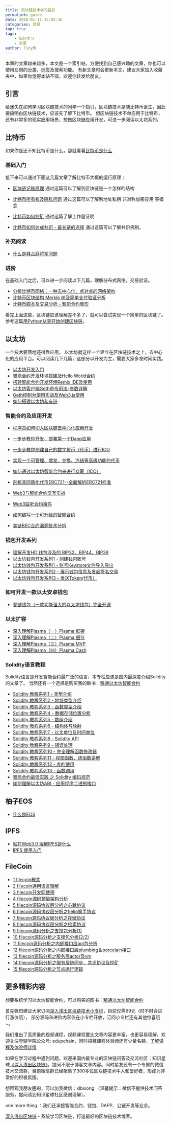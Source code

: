 ```yaml
---
title: 区块链技术学习指引
permalink: guide
date: 2018-01-11 15:03:36
categories: 目录
top: true
tags:
    - 如何学习
    - 目录
author: Tiny熊
---
```


本章的文章越来越多，本文是一个索引帖，方便找到自己感兴趣的文章，你也可以使用左侧的[分类](https://learnblockchain.cn/categories/)、[标签](https://learnblockchain.cn/tags/)及搜索功能。
有新文章时会更新本文，建议大家加入收藏夹中，如果你觉得本站不错，欢迎你转发给朋友。

<!-- more -->
## 引言
给迷失在如何学习区块链技术的同学一个指引，区块链技术是随比特币诞生，因此要搞明白区块链技术，应该先了解下比特币。
但区块链技术不单应用于比特币，还有非常多的现实应用场景，想做区块链应用开发，可进一步阅读以太坊系列。


## 比特币
如果你是还不知比特币是什么，那就看看[比特币是什么](https://learnblockchain.cn/2017/10/23/whatisbitcoin/)
### 基础入门
接下来可以通过下面这几篇文章了解比特币大概的运行原理：

* [区块链记账原理](https://learnblockchain.cn/2017/10/25/whatbc/)
   通过这篇可以了解到区块链是一个怎样的结构

* [比特币所有权及隐私问题](https://learnblockchain.cn/2017/11/02/bitcoin-own/)
   通过这篇可以了解到地址私钥 非对称加密应用 等概念

* [比特币如何挖矿](https://learnblockchain.cn/2017/11/04/bitcoin-pow/)
   通过这篇了解工作量证明

* [比特币如何达成共识 - 最长链的选择](https://learnblockchain.cn/2017/12/07/bitcoin-sonsensus/)
   通过这篇可以了解共识机制。

### 补充阅读
* [什么是拜占庭将军问题](https://learnblockchain.cn/2018/02/05/bitcoin-byzantine/)

### 进阶
在基础入门之后，可以进一步阅读以下几篇，理解分布式网络，交易验证。

* [分析比特币网络：一种去中心化、点对点的网络架构](https://learnblockchain.cn/2017/11/07/bitcoin-p2p/)
* [比特币区块结构 Merkle 树及简单支付验证分析](https://learnblockchain.cn/2017/11/10/bitcoin-script/)
* [比特币脚本及交易分析 - 智能合约雏形](https://xiaozhuanlan.com/topic/1402935768)

看完上面这些，区块链应该理解差不多了，就可以尝试实现一个简单的区块链了。参考这篇[用Python从零开始创建区块链](https://learnblockchain.cn/2017/10/27/build_blockchain_by_python/)。

## 以太坊
一个技术要落地还得靠应用， 以太坊就这样一个建立在区块链技术之上，去中心化的应用平台。可以阅读几下几篇，这部分以开发为主，需要大家多发时间实践。

* [以太坊开发入门](https://learnblockchain.cn/2017/11/20/whatiseth/)
* [智能合约开发环境搭建及Hello World合约](https://learnblockchain.cn/2017/11/24/init-env/)
* [搭建智能合约开发环境Remix IDE及使用](https://learnblockchain.cn/2018/06/07/remix-ide/)
* [以太坊客户端Geth命令用法-参数详解](https://learnblockchain.cn/2017/11/29/geth_cmd_options)
* [Geth控制台使用实战及Web3.js使用](https://learnblockchain.cn/2017/12/01/geth_cmd_short/)
* [如何搭建以太坊私有链](https://learnblockchain.cn/2018/03/18/create_private_blockchain/)

### 智能合约及应用开发
* [程序员如何切入区块链去中心化应用开发](https://learnblockchain.cn/2018/08/31/devDapp/#more)
* [一步步教你开发、部署第一个Dapp应用](https://learnblockchain.cn/2018/01/12/first-dapp/)
* [一步步教你创建自己的数字货币（代币）进行ICO](https://learnblockchain.cn/2018/01/12/create_token/)
* [实现一个可管理、增发、兑换、冻结等高级功能的代币](https://learnblockchain.cn/2018/01/27/create-token2/)
* [如何通过以太坊智能合约来进行众筹（ICO）](https://learnblockchain.cn/2018/02/28/ico-crowdsale/)
* [剖析非同质化代币ERC721--全面解析ERC721标准](https://learnblockchain.cn/2018/03/23/token-erc721/)
* [Web3与智能合约交互实战](https://learnblockchain.cn/2018/04/15/web3-html/)
* [Web3监听合约事件](https://learnblockchain.cn/2018/05/09/solidity-event/)

* [如何编写一个可升级的智能合约](https://learnblockchain.cn/2018/03/15/contract-upgrade/)
* [美链BEC合约漏洞技术分析](https://learnblockchain.cn/2018/04/25/bec-overflow/)

### 钱包开发系列
* [理解开发HD 钱包涉及的 BIP32、BIP44、BIP39](https://learnblockchain.cn/2018/09/28/hdwallet/)
* [以太坊钱包开发系列1 - 创建钱包账号](https://learnblockchain.cn/2018/10/25/eth-web-wallet_1/)
* [以太坊钱包开发系列1 - 账号Keystore文件导入导出](https://learnblockchain.cn/2018/10/25/eth-web-wallet_2/)
* [以太坊钱包开发系列2 - 展示钱包信息及发起签名交易](https://learnblockchain.cn/2018/10/26/eth-web-wallet_3/)
* [以太坊钱包开发系列3 - 发送Token(代币）](https://learnblockchain.cn/2018/10/26/eth-web-wallet_4/)

### 如可开发一款以太安卓钱包

* [登链钱包（一款功能强大的以太坊钱包）完全开源](https://learnblockchain.cn/2019/03/07/wallet-annouce/)


### 以太扩容

* [深入理解Plasma（一）Plasma 框架](https://learnblockchain.cn/2018/10/20/plasma-framework/)
* [深入理解Plasma（二）Plasma 细节](https://learnblockchain.cn/2018/10/24/plasma-in-detail/)
* [深入理解Plasma（三）Plasma MVP](https://learnblockchain.cn/2018/11/03/plasma-mvp/)
* [深入理解Plasma（四）Plasma Cash](https://learnblockchain.cn/2018/11/16/plasma-cash/)

### Solidity语言教程
Solidity语言是开发智能合约最广泛的语言，本专栏应该是国内最深度介绍Solidity的文章了。
当然还有一个选择是购买我的新书：[精通以太坊智能合约](http://www.upchain.pro/book.html)


* [Solidity 教程系列1 - 类型介绍](https://learnblockchain.cn/2017/12/05/solidity1/)
* [Solidity 教程系列2 - 地址类型介绍](https://learnblockchain.cn/2017/12/12/solidity2/)
* [Solidity 教程系列3 - 函数类型介绍](https://learnblockchain.cn/2017/12/12/solidity_func/)
* [Solidity 教程系列4 - 数据存储位置分析](https://learnblockchain.cn/2017/12/21/solidity_reftype_datalocation/)
* [Solidity 教程系列5 - 数组介绍](https://learnblockchain.cn/2017/12/21/solidity-arrays/)
* [Solidity 教程系列6 - 结构体与映射](https://learnblockchain.cn/2017/12/27/solidity-structs/)
* [Solidity 教程系列7 - 以太单位及时间单位](https://learnblockchain.cn/2018/02/02/solidity-unit/)
* [Solidity 教程系列8 - Solidity API](https://learnblockchain.cn/2018/03/14/solidity-api/)
* [Solidity 教程系列9 - 错误处理](https://learnblockchain.cn/2018/04/07/solidity-errorhandler/)
* [Solidity 教程系列10 - 完全理解函数修改器](https://learnblockchain.cn/2018/04/09/solidity-modify/)
* [Solidity 教程系列11 - 视图函数、虚函数讲解](https://learnblockchain.cn/2018/05/17/solidity-functions/)
* [Solidity 教程系列12 - 库的使用](https://learnblockchain.cn/2018/08/09/solidity-library/)
* [Solidity 教程系列13 - 函数调用](https://learnblockchain.cn/2018/08/09/solidity-callfun/)
* [智能合约最佳实践 之 Solidity 编码规范](https://learnblockchain.cn/2018/05/04/solidity-style-guide/)
* [如何理解以太坊ABI - 应用程序二进制接口](https://learnblockchain.cn/2018/08/09/understand-abi/)

## 柚子EOS

* [什么是EOS](https://learnblockchain.cn/2018/07/17/whatiseos/)


## IPFS 

* [站在Web3.0 理解IPFS是什么](https://learnblockchain.cn/2018/12/12/what-is-ipfs/)
* [IPFS 使用入门](https://learnblockchain.cn/2018/12/25/use-ipfs/)

## FileCoin

* [1 filecoin概念](https://learnblockchain.cn//2019/02/18/filecoin-code-analysis-1)
* [2 filecoin通用语言理解](https://learnblockchain.cn//2019/02/20/filecoin-code-analysis-2)
* [3 filecoin开发网使用](https://learnblockchain.cn//2019/02/22/filecoin-code-analysis-3)
* [4 filecoin源码顶层架构分析](https://learnblockchain.cn//2019/02/28/filecoin-code-analysis-4)
* [5 filecoin源码协议层分析之心跳协议](https://learnblockchain.cn//2019/03/04/filecoin-code-analysis-5)
* [6 filecoin源码协议层分析之hello握手协议](https://learnblockchain.cn//2019/03/04/filecoin-code-analysis-6)
* [7 filecoin源码协议层分析之存储协议](https://learnblockchain.cn//2019/03/05/filecoin-code-analysis-7)
* [8 filecoin源码协议层分析之检索协议](https://learnblockchain.cn//2019/03/05/filecoin-code-analysis-8)
* [9 filecoin源码分析之支撑包分析(1)](https://learnblockchain.cn//2019/03/06/filecoin-code-analysis-9)
* [10 filecoin源码分析之支撑包分析(2/2)](https://learnblockchain.cn//2019/03/07/filecoin-code-analysis-10)
* [11 filecoin源码分析之内部接口层api包分析](https://learnblockchain.cn//2019/03/07/filecoin-code-analysis-11)
* [12 filecoin源码分析之内部接口层plumbing＆porcelain接口](https://learnblockchain.cn//2019/03/07/filecoin-code-analysis-12)
* [13 filecoin源码分析之服务层actor及vm](https://learnblockchain.cn//2019/03/08/filecoin-code-analysis-13)
* [14 filecoin源码分析之服务层链同步、共识协议及挖矿](https://learnblockchain.cn//2019/03/09/filecoin-code-analysis-14)
* [15 filecoin源码分析之节点运行逻辑](https://learnblockchain.cn//2019/03/10/filecoin-code-analysis-15)

## 更多精彩内容

想要系统学习以太坊智能合约，可以购买的图书：[精通以太坊智能合约](http://www.upchain.pro/book.html)

首先强烈建议大家订阅[深入浅出区块链技术小专栏](https://xiaozhuanlan.com/blockchaincore)，目前仅需69元（时不时会进行涨价哦）， 部分源码和进阶内容仅在小专栏开放，订阅小专栏还有其他惊喜哦~。

我们推出了高质量的视频课程，视频课程要比文章内容更丰富，也更容易理解。欢迎关注登链学院公众号: edupchain，同时招募课程体验师还有少量名额，[了解课程及体验师详情](https://learnblockchain.cn/course)

如果在学习过程中遇到问题，欢迎来国内最专业的区块链问答及交流社区：知识星球[《深入浅出区块链》](https://t.xiaomiquan.com/RfAu7uj)，提问不限于博客文章内容。同时星友还有一个专属的微信技术交流群，目前微信群已经聚集了300多位区块链技术牛人和爱好者，形成为非常好的积极氛围。

想围观我朋友圈的，可以加我微信：xlbxiong （温馨提示：微信不提供技术问答服务，提问请到知识星球社区感谢理解）。

one more thing ：我们还承接智能合约、钱包、DAPP、公链开发等业余。

[深入浅出区块链](https://learnblockchain.cn/) - 系统学习区块链，打造最好的区块链技术博客。
